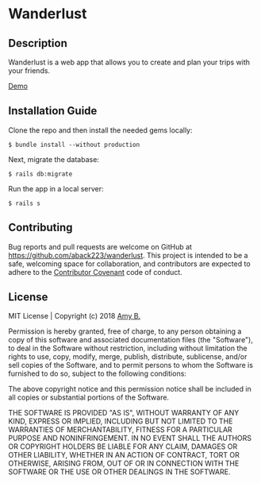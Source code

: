 # Wanderlust

## Description
Wanderlust is a web app that allows you to create and plan your trips with your friends. 

[Demo](https://intense-lake-86236.herokuapp.com/)

## Installation Guide

Clone the repo and then install the needed gems locally:

```
$ bundle install --without production
```

Next, migrate the database: 

```
$ rails db:migrate
```

Run the app in a local server: 

```
$ rails s
```

## Contributing 

Bug reports and pull requests are welcome on GitHub at https://github.com/aback223/wanderlust. This project is intended to be a safe, welcoming space for collaboration, and contributors are expected to adhere to the [Contributor Covenant](contributor-covenant.org) code of conduct.

## License

MIT License | Copyright (c) 2018 [Amy B.](https://github.com/aback223/)

Permission is hereby granted, free of charge, to any person obtaining a copy
of this software and associated documentation files (the "Software"), to deal
in the Software without restriction, including without limitation the rights
to use, copy, modify, merge, publish, distribute, sublicense, and/or sell
copies of the Software, and to permit persons to whom the Software is
furnished to do so, subject to the following conditions:

The above copyright notice and this permission notice shall be included in all
copies or substantial portions of the Software.

THE SOFTWARE IS PROVIDED "AS IS", WITHOUT WARRANTY OF ANY KIND, EXPRESS OR
IMPLIED, INCLUDING BUT NOT LIMITED TO THE WARRANTIES OF MERCHANTABILITY,
FITNESS FOR A PARTICULAR PURPOSE AND NONINFRINGEMENT. IN NO EVENT SHALL THE
AUTHORS OR COPYRIGHT HOLDERS BE LIABLE FOR ANY CLAIM, DAMAGES OR OTHER
LIABILITY, WHETHER IN AN ACTION OF CONTRACT, TORT OR OTHERWISE, ARISING FROM,
OUT OF OR IN CONNECTION WITH THE SOFTWARE OR THE USE OR OTHER DEALINGS IN THE
SOFTWARE.
